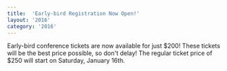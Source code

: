 ```yaml
---
title:  'Early-bird Registration Now Open!'
layout: '2016'
category: '2016'
---
```

Early-bird conference tickets are now available for just $200! These tickets will be the best price possible, so don't delay! The regular ticket price of $250 will start on Saturday, January 16th.
